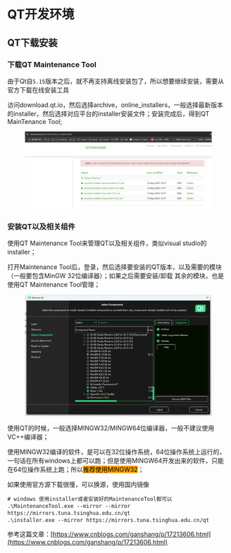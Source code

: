 # QT开发环境

## QT下载安装

### 下载QT Maintenance Tool

由于Qt自`5.15`版本之后，就不再支持离线安装包了，所以想要继续安装，需要从官方下载在线安装工具

访问download.qt.io，然后选择archive，online\_installers，一般选择最新版本的installer，然后选择对应平台的installer安装文件；安装完成后，得到QT MainTenance Tool;

<figure><img src="../../.gitbook/assets/image (4).png" alt=""><figcaption></figcaption></figure>



### 安装QT以及相关组件

使用QT Maintenance Tool来管理QT以及相关组件，类似visual studio的installer；

打开Maintenance Tool后，登录，然后选择要安装的QT版本，以及需要的模块（一般要包含MinGW 32位编译器）；如果之后需要安装/卸载 其余的模块，也是使用QT Maintenance Tool管理；

<figure><img src="../../.gitbook/assets/image (1) (1).png" alt=""><figcaption></figcaption></figure>

使用QT的时候，一般选择MINGW32/MINGW64位编译器，一般不建议使用VC++编译器；

使用MINGW32编译的软件，是可以在32位操作系统，64位操作系统上运行的，一句话在所有windows上都可以跑；但是使用MINGW64开发出来的软件，只能在64位操作系统上跑；所以<mark style="background-color:orange;">推荐使用MINGW32</mark>；



如果使用官方源下载很慢，可以换源，使用国内镜像

```
# windows 使用installer或者安装好的MaintenanceTool都可以 
.\MaintenanceTool.exe --mirror --mirror https://mirrors.tuna.tsinghua.edu.cn/qt
.\installer.exe --mirror https://mirrors.tuna.tsinghua.edu.cn/qt

```

参考这篇文章：[https://www.cnblogs.com/ganshang/p/17213606.html](https://www.cnblogs.com/ganshang/p/17213606.html)





